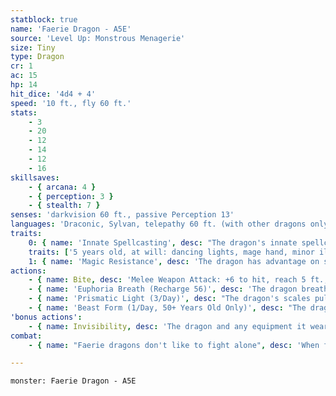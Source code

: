 ```yaml
---
statblock: true
name: 'Faerie Dragon - A5E'
source: 'Level Up: Monstrous Menagerie'
size: Tiny
type: Dragon
cr: 1
ac: 15
hp: 14
hit_dice: '4d4 + 4'
speed: '10 ft., fly 60 ft.'
stats:
    - 3
    - 20
    - 12
    - 14
    - 12
    - 16
skillsaves:
    - { arcana: 4 }
    - { perception: 3 }
    - { stealth: 7 }
senses: 'darkvision 60 ft., passive Perception 13'
languages: 'Draconic, Sylvan, telepathy 60 ft. (with other dragons only)'
traits:
    0: { name: 'Innate Spellcasting', desc: "The dragon's innate spellcasting ability is Charisma (spell save DC 13). It can innately cast spells, requiring no material components. The dragon gains additional spells as it ages." }
    traits: ['5 years old, at will: dancing lights, mage hand, minor illusion', '10 years old, 1/day: suggestion', '30 years old, 1/day: major image', '50 years old, 1/day: hallucinatory terrain']
    1: { name: 'Magic Resistance', desc: 'The dragon has advantage on saving throws against spells and magical effects.' }
actions:
    - { name: Bite, desc: 'Melee Weapon Attack: +6 to hit, reach 5 ft., one target. Hit: 1 piercing damage.' }
    - { name: 'Euphoria Breath (Recharge 56)', desc: 'The dragon breathes an intoxicating gas at a creature within 5 feet. The target makes a DC 11 Wisdom saving throw. On a failure, the target is confused for 1 minute. The target repeats the saving throw at the end of each of its turns, ending the effect on a success.' }
    - { name: 'Prismatic Light (3/Day)', desc: "The dragon's scales pulse with light. Each creature within 15 feet that can see the dragon makes a DC 13 Wisdom saving throw. On a failure, the creature is magically blinded until the end of its next turn." }
    - { name: 'Beast Form (1/Day, 50+ Years Old Only)', desc: "The dragon targets one creature within 15 feet. The target makes a DC 13 Wisdom saving throw. On a failure, it is magically transformed into a harmless Tiny beast, such as a mouse or a songbird, for 1 minute. While in this form, its statistics are unchanged, except it can't speak or take actions, reactions, or bonus actions. It gains movement modes appropriate to its form, such as a climb or fly speed, of up to 30 feet. The target can repeat the saving throw at the end of each of its turns, ending the effect on itself on a success. The effect also ends if the target takes damage." }
'bonus actions':
    - { name: Invisibility, desc: 'The dragon and any equipment it wears or carries magically turns invisible. This invisibility ends if the dragon falls unconscious, dismisses the effect, or uses Bite, Euphoria Breath, Prismatic Light, or Beast Form.' }
combat:
    - { name: "Faerie dragons don't like to fight alone", desc: 'When forced to do so, they use hit and run tactics, turning visible only to use an ability such as Euphoria Breath or Prismatic Light. When fighting alongside allies, they team up against a foe, turning invisible after each attack. A faerie dragon usually retreats as soon as it is wounded.' }

---
```

```statblock
monster: Faerie Dragon - A5E
```
